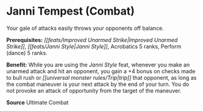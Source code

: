 ﻿---
cssclass: [feats]

---
# Janni Tempest (Combat)

Your gale of attacks easily throws your opponents off balance.

**Prerequisites:** _[[feats/Improved Unarmed Strike|Improved Unarmed Strike]]_, _[[feats/Janni Style|Janni Style]]_, Acrobatics 5 ranks, Perform (dance) 5 ranks.

**Benefit:** While you are using the _Janni Style_ feat, whenever you make an unarmed attack and hit an opponent, you gain a +4 bonus on checks made to bull rush or _[[universal monster rules/Trip|trip]]_ that opponent, as long as the combat maneuver is your next attack by the end of your turn. You do not provoke an attack of opportunity from the target of the maneuver.

**Source** Ultimate Combat